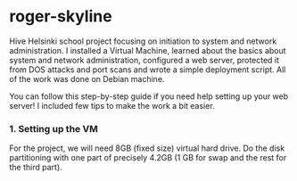 # roger-skyline
Hive Helsinki school project focusing on initiation to system and network administration. I installed a Virtual Machine, learned about the basics about system and network administration, configured a web server, protected it from DOS attacks and port scans and wrote a simple deployment script. All of the work was done on Debian machine.

You can follow this step-by-step guide if you need help setting up your web server! I included few tips to make the work a bit easier.

### 1. Setting up the VM
For the project, we will need 8GB (fixed size) virtual hard drive. Do the disk partitioning with one part of precisely 4.2GB (1 GB for swap and the rest for the third part).

